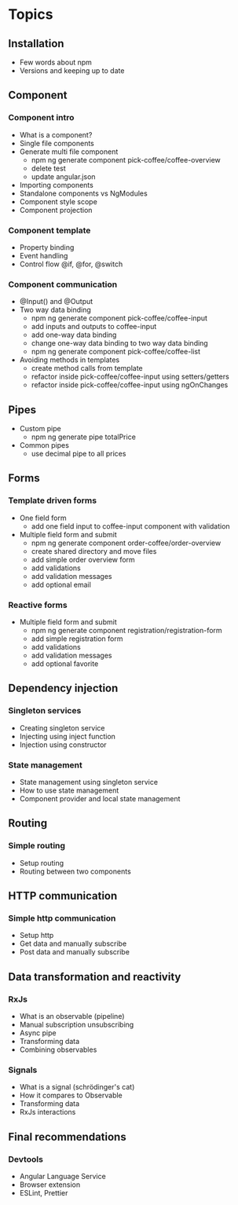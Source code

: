 # Topics

## Installation

- Few words about npm
- Versions and keeping up to date

## Component

### Component intro

- What is a component?
- Single file components
- Generate multi file component
  - npm ng generate component pick-coffee/coffee-overview
  - delete test
  - update angular.json
- Importing components
- Standalone components vs NgModules
- Component style scope
- Component projection

### Component template

- Property binding
- Event handling
- Control flow @if, @for, @switch

### Component communication

- @Input() and @Output
- Two way data binding
  - npm ng generate component pick-coffee/coffee-input
  - add inputs and outputs to coffee-input
  - add one-way data binding
  - change one-way data binding to two way data binding
  - npm ng generate component pick-coffee/coffee-list
- Avoiding methods in templates
  - create method calls from template
  - refactor inside pick-coffee/coffee-input using setters/getters
  - refactor inside pick-coffee/coffee-input using ngOnChanges

## Pipes

- Custom pipe
  - npm ng generate pipe totalPrice
- Common pipes
  - use decimal pipe to all prices

## Forms

### Template driven forms

- One field form
  - add one field input to coffee-input component with validation
- Multiple field form and submit
  - npm ng generate component order-coffee/order-overview
  - create shared directory and move files
  - add simple order overview form
  - add validations
  - add validation messages
  - add optional email

### Reactive forms

- Multiple field form and submit
  - npm ng generate component registration/registration-form
  - add simple registration form
  - add validations
  - add validation messages
  - add optional favorite

## Dependency injection

### Singleton services

- Creating singleton service
- Injecting using inject function
- Injection using constructor

### State management

- State management using singleton service
- How to use state management
- Component provider and local state management

## Routing

### Simple routing

- Setup routing
- Routing between two components

## HTTP communication

### Simple http communication

- Setup http
- Get data and manually subscribe
- Post data and manually subscribe

## Data transformation and reactivity

### RxJs

- What is an observable (pipeline)
- Manual subscription unsubscribing
- Async pipe
- Transforming data
- Combining observables

### Signals

- What is a signal (schrödinger's cat)
- How it compares to Observable
- Transforming data
- RxJs interactions

## Final recommendations

### Devtools

- Angular Language Service
- Browser extension
- ESLint, Prettier
